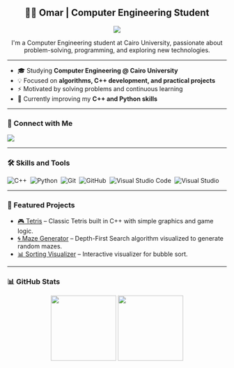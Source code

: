 <h2 align="center">
  👨‍💻 Omar | Computer Engineering Student
</h2>

<p align="center">
  <a href="https://github.com/enginmann">
    <img src="https://readme-typing-svg.herokuapp.com/?lines=Problem%20Solver;Passionate%20Learner;Building%20Cool%20Projects&font=Fira%20Code&center=true&width=500&height=45&color=4CAF50&vCenter=true&size=22">
  </a>
</p> 

<p align="center">
  I'm a Computer Engineering student at Cairo University, passionate about problem-solving, programming, and exploring new technologies.  
</p>

---

- 🎓 Studying **Computer Engineering @ Cairo University**  
- 💡 Focused on **algorithms, C++ development, and practical projects**  
- ⚡ Motivated by solving problems and continuous learning  
- 🌱 Currently improving my **C++ and Python skills**  

---

### 🔗 Connect with Me
<a href="https://linkedin.com/in/YOUR-LINKEDIN" target="_blank"><img src="https://img.shields.io/badge/-Omar-0077B5?style=for-the-badge&logo=Linkedin&logoColor=white"/></a>

---

### 🛠 Skills and Tools
![C++](https://img.shields.io/badge/-C++-05122A?style=flat&logo=C++)&nbsp;
![Python](https://img.shields.io/badge/-Python-05122A?style=flat&logo=python)&nbsp;
![Git](https://img.shields.io/badge/-Git-05122A?style=flat&logo=git)&nbsp;
![GitHub](https://img.shields.io/badge/-GitHub-05122A?style=flat&logo=github)&nbsp;
![Visual Studio Code](https://img.shields.io/badge/-VS%20Code-05122A?style=flat&logo=visual-studio-code&logoColor=007ACC)&nbsp;
![Visual Studio](https://img.shields.io/badge/-Visual%20Studio-05122A?style=flat&logo=visual-studio&logoColor=5C2D91)&nbsp;

---

### 📂 Featured Projects
- [🎮 Tetris](https://github.com/Enginmann/Tetris) – Classic Tetris built in C++ with simple graphics and game logic.  
- [🌀 Maze Generator](https://github.com/Enginmann/Maze-Generator) – Depth-First Search algorithm visualized to generate random mazes.  
- [📊 Sorting Visualizer](https://github.com/Enginmann/Sorting-Visualizer) – Interactive visualizer for bubble sort.   

---

### 📊 GitHub Stats
<p align="center">
  <img src="https://github-readme-stats.vercel.app/api?username=enginmann&show_icons=true&theme=radical" height="150"/> 
  <img src="https://github-readme-stats.vercel.app/api/top-langs/?username=enginmann&layout=compact&theme=radical" height="150"/>
</p>
